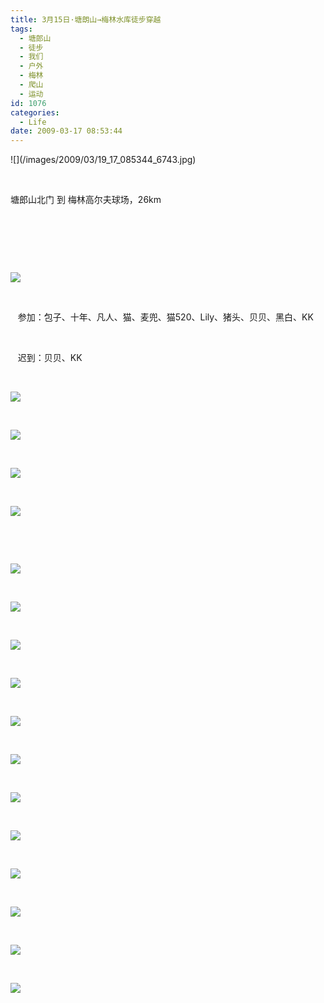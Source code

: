 ```yaml
---
title: 3月15日·塘朗山→梅林水库徒步穿越
tags:
  - 塘郎山
  - 徒步
  - 我们
  - 户外
  - 梅林
  - 爬山
  - 运动
id: 1076
categories:
  - Life
date: 2009-03-17 08:53:44
---
```


<p>![](/images/2009/03/19_17_085344_6743.jpg)

&nbsp;

塘郎山北门 到 梅林高尔夫球场，26km

&nbsp;

&nbsp;

&nbsp;

![](/images/2009/03/19_16_175815_14_6748.jpg)

&nbsp;

&nbsp; &nbsp;参加：包子、十年、凡人、猫、麦兜、猫520、Lily、猪头、贝贝、黑白、KK

&nbsp;

&nbsp; &nbsp;迟到：贝贝、KK

&nbsp;

![](/images/2009/03/17_16_175815_11051.jpg)

&nbsp;

![](/images/2009/03/17_16_175815_0_11052.jpg)

&nbsp;

![](/images/2009/03/17_16_180414_11053.jpg)

&nbsp;

![](/images/2009/03/17_16_180414_0_11054.jpg)

&nbsp;

&nbsp;

![](/images/2009/03/17_16_175815_1_11056.jpg)

&nbsp;

![](/images/2009/03/17_16_175815_2_11057.jpg)

&nbsp;

![](/images/2009/03/19_16_175815_3_6744.jpg)

&nbsp;

![](/images/2009/03/17_16_175815_5_11059.jpg)

&nbsp;

![](/images/2009/03/17_16_175815_6_11060.jpg)

&nbsp;

![](/images/2009/03/19_16_175815_7_6745.jpg)

&nbsp;

![](/images/2009/03/17_16_175815_8_11062.jpg)

&nbsp;

![](/images/2009/03/17_16_175815_9_11063.jpg)

&nbsp;

![](/images/2009/03/19_16_175815_10_6746.jpg)

&nbsp;

![](/images/2009/03/19_16_175815_11_6747.jpg)

&nbsp;

![](/images/2009/03/17_16_175815_12_11066.jpg)

&nbsp;

![](/images/2009/03/17_16_175815_13_11067.jpg)
</p>